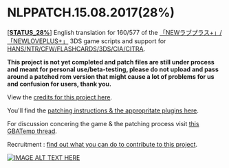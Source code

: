 ﻿# NLPPATCH.15.08.2017(28%)
[[**STATUS_28%**](https://github.com/LovePlusProject/NLPPATCH/blob/master/NLPPATCH.INFO.txt)] English translation for 160/577 of the [「NEWラブプラス+」/「NEWLOVEPLUS+」](http://www.konami.jp/products/newloveplus_plus/) 3DS game scripts and support for [HANS/NTR/CFW/FLASHCARDS/3DS/CIA/CITRA](https://github.com/LovePlusProject/NLPPATCH/tree/master/PLUGIN%20SUPPORT). 

**This project is not yet completed and patch files are still under process and meant for personal use/beta-testing, please do not upload and pass around a patched rom version that might cause a lot of problems for us and confusion for users, thank you.**

View the [credits for this project here](https://github.com/LovePlusProject/NLPPATCH/issues/1). 

You'll find the [patching instructions & the appropritate plugins here](https://github.com/LovePlusProject/NLPPATCH/tree/master/PLUGIN%20SUPPORT).

For discussion concering the game & the patching process visit [this GBATemp thread](https://gbatemp.net/threads/request-help-newloveplus-english-translation.395574/).

Recruitment : [find out what you can do to contribute to this project](https://github.com/LovePlusProject/NLPPATCH/issues/2).

[![IMAGE ALT TEXT HERE](http://i32.photobucket.com/albums/d10/n66x/NLPTRANSLATION/pjhphj.png~original)](https://www.youtube.com/watch?v=Sz6p45GsLJQ)
